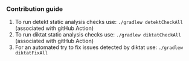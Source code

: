 ### Contribution guide
1. To run detekt static analysis checks use: `./gradlew detektCheckAll` (associated with gitHub Action)
2. To run diktat static analysis checks use: `./gradlew diktatCheckAll` (associated with gitHub Action)
3. For an automated try to fix issues detected by diktat use: `./gradlew diktatFixAll`
